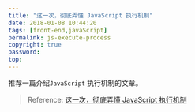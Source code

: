 ```yaml
---
title: "这一次，彻底弄懂 JavaScript 执行机制"
date: 2018-01-08 10:44:20
tags: [front-end,javaScript]
permalink: js-execute-process 
copyright: true
password:
top:
---
```


推荐一篇介绍`JavaScript` 执行机制的文章。

> Reference:
> [这一次，彻底弄懂 JavaScript 执行机制](https://juejin.im/post/59e85eebf265da430d571f89)

